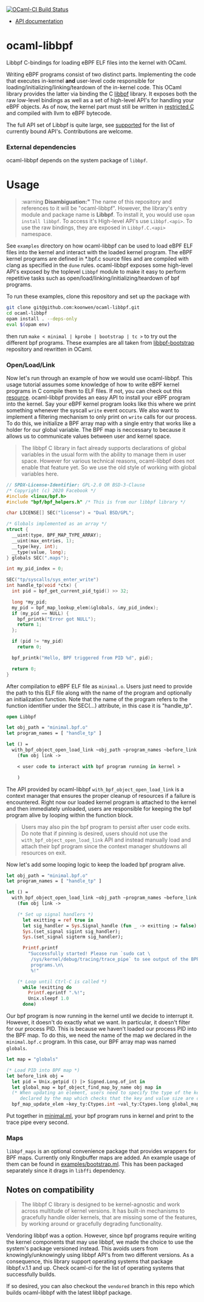 [![OCaml-CI Build Status](https://img.shields.io/endpoint?url=https://ocaml.ci.dev/badge/koonwen/ocaml-libbpf/main&logo=ocaml)](https://ocaml.ci.dev/github/koonwen/ocaml-libbpf)
- [API documentation](https://koonwen.github.io/ocaml-libbpf/)

# ocaml-libbpf
Libbpf C-bindings for loading eBPF ELF files into the kernel with OCaml.

Writing eBPF programs consist of two distinct parts. Implementing the
code that executes in-kernel **and** user-level code responsible for
loading/initializing/linking/teardown of the in-kernel code. This
OCaml library provides the latter via binding the C
[libbpf](https://github.com/libbpf/libbpf) library. It exposes both
the raw low-level bindings as well as a set of high-level API's for
handling your eBPF objects. As of now, the kernel part must still be
written in [restricted
C](https://stackoverflow.com/questions/57688344/what-is-not-allowed-in-restricted-c-for-ebpf)
and compiled with llvm to eBPF bytecode.

The full API set of Libbpf is quite large, see [supported](supported.json) for the list
of currently bound API's. Contributions are welcome.

### External dependencies
ocaml-libbpf depends on the system package of `libbpf`.

# Usage
> :warning **Disambiguation:"** The name of this repository and
> references to it will be "ocaml-libbpf". However, the library's
> entry module and package name is **Libbpf**. To install it, you
> would use `opam install libbpf`. To access it's High-level API's use
> `Libbpf.<api>`. To use the raw bindings, they are exposed in
> `Libbpf.C.<api>` namespace.

See `examples` directory on how ocaml-libbpf can be used to load eBPF
ELF files into the kernel and interact with the loaded kernel program.
The eBPF kernel programs are defined in *.bpf.c source files and are
compiled with clang as specified in the `dune` rules. ocaml-libbpf
exposes some high-level API's exposed by the toplevel `Libbpf` module
to make it easy to perform repetitive tasks such as
open/load/linking/initializing/teardown of bpf programs.

To run these examples, clone this repository and set up the package with
```bash
git clone git@github.com:koonwen/ocaml-libbpf.git
cd ocaml-libbpf
opam install . --deps-only
eval $(opam env)
```

then run `make < minimal | kprobe | bootstrap | tc >` to try out the
different bpf programs. These examples are all taken from
[libbpf-bootstrap](https://github.com/libbpf/libbpf-bootstrap)
repository and rewritten in OCaml.

### Open/Load/Link
Now let's run through an example of how we would use
ocaml-libbpf. This usage tutorial assumes some knowledge of how to
write eBPF kernel programs in C compile them to ELF files. If not, you
can check out this
[resource](https://nakryiko.com/posts/libbpf-bootstrap/#the-bpf-side). ocaml-libbpf
provides an easy API to install your eBPF program into the kernel. Say
your eBPF kernel program looks like this where we print something
whenever the syscall `write` event occurs. We also want to implement a
filtering mechanism to only print on `write` calls for our process. To
do this, we initialize a BPF array map with a single entry that works
like a holder for our global variable. The BPF map is neccessary to
because it allows us to communicate values between user and kernel
space.

> The libbpf C library in fact already supports declarations of global
> variables in the usual form with the ability to manage them in user
> space. However for various technical reasons, ocaml-libbpf does not
> enable that feature yet. So we use the old style of working with
> global variables here.

```c
// SPDX-License-Identifier: GPL-2.0 OR BSD-3-Clause
/* Copyright (c) 2020 Facebook */
#include <linux/bpf.h>
#include "bpf/bpf_helpers.h" /* This is from our libbpf library */

char LICENSE[] SEC("license") = "Dual BSD/GPL";

/* Globals implemented as an array */
struct {
  __uint(type, BPF_MAP_TYPE_ARRAY);
  __uint(max_entries, 1);
  __type(key, int);
  __type(value, long);
} globals SEC(".maps");

int my_pid_index = 0;

SEC("tp/syscalls/sys_enter_write")
int handle_tp(void *ctx) {
  int pid = bpf_get_current_pid_tgid() >> 32;

  long *my_pid;
  my_pid = bpf_map_lookup_elem(&globals, &my_pid_index);
  if (my_pid == NULL) {
    bpf_printk("Error got NULL");
    return 1;
  };

  if (pid != *my_pid)
    return 0;

  bpf_printk("Hello, BPF triggered from PID %d", pid);

  return 0;
}

```

After compilation to eBPF ELF file as `minimal.o`. Users just need to
provide the path to this ELF file along with the name of the program
and optionally an initialization function. Note that the name of the
program refers to the function identifier under the SEC(...)
attribute, in this case it is "handle_tp".

```ocaml
open Libbpf

let obj_path = "minimal.bpf.o"
let program_names = [ "handle_tp" ]

let () =
  with_bpf_object_open_load_link ~obj_path ~program_names ~before_link
    (fun obj link ->

	< user code to interact with bpf program running in kernel >

	)
```

The API provided by ocaml-libbpf `with_bpf_object_open_load_link` is
a context manager that ensures the proper cleanup of resources if a
failure is encountered. Right now our loaded kernel program is
attached to the kernel and then immediately unloaded, users are
responsible for keeping the bpf program alive by looping within the
function block.

> Users may also pin the bpf program to persist after user code
> exits. Do note that if pinning is desired, users should not use the
> `with_bpf_object_open_load_link` API and instead manually load and
> attach their bpf program since the context manager shutdowns all
> resources on exit.

Now let's add some looping logic to keep the loaded bpf program alive.

```ocaml
let obj_path = "minimal.bpf.o"
let program_names = [ "handle_tp" ]

let () =
  with_bpf_object_open_load_link ~obj_path ~program_names ~before_link
    (fun obj link ->

	(* Set up signal handlers *)
      let exitting = ref true in
      let sig_handler = Sys.Signal_handle (fun _ -> exitting := false) in
      Sys.(set_signal sigint sig_handler);
      Sys.(set_signal sigterm sig_handler);

      Printf.printf
        "Successfully started! Please run `sudo cat \
         /sys/kernel/debug/tracing/trace_pipe` to see output of the BPF \
         programs.\n\
         %!"

    (* Loop until Ctrl-C is called *)
      while !exitting do
        Printf.eprintf ".%!";
        Unix.sleepf 1.0
      done)
```

Our bpf program is now running in the kernel until we decide to
interrupt it. However, it doesn't do exactly what we want. In
particular, it doesn't filter for our process PID. This is because we
haven't loaded our process PID into the BPF map. To do this, we need
the name of the map we declared in the `minimal.bpf.c` program. In
this case, our BPF array map was named `globals`.

```ocaml
let map = "globals"

(* Load PID into BPF map *)
let before_link obj =
  let pid = Unix.getpid () |> Signed.Long.of_int in
  let global_map = bpf_object_find_map_by_name obj map in
  (* When updating an element, users need to specify the type of the key and value
     declared by the map which checks that the key and value size are consistent. *)
  bpf_map_update_elem ~key_ty:Ctypes.int ~val_ty:Ctypes.long global_map 0 pid
```

Put together in [minimal.ml](./examples/minimal.ml), your bpf program
runs in kernel and print to the trace pipe every second.

### Maps
`libbpf_maps` is an optional convenience package that provides
wrappers for BPF maps. Currently only Ringbuffer maps are added. An
example usage of them can be found in
[examples/bootstrap.ml](./examples/bootstrap.ml). This has been
packaged separately since it drags in `libffi` dependency.

## Notes on compatibility
> The libbpf C library is designed to be kernel-agnostic and work
> across multitude of kernel versions. It has built-in mechanisms to
> gracefully handle older kernels, that are missing some of the
> features, by working around or gracefully degrading functionality.

Vendoring libbpf was a option. However, since bpf programs require
writing the kernel components that may use libbpf, we made the choice
to use the system's package versioned instead. This avoids users from
knowingly/unknowingly using libbpf API's from two different
versions. As a consequence, this library support operating systems
that package libbpf.v.1.1 and up. Check ocaml-ci for the list of
operating systems that successfully builds.

If so desired, you can also checkout the `vendored` branch in this
repo which builds ocaml-libbpf with the latest libbpf package.
